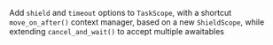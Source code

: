 Add `shield` and `timeout` options to `TaskScope`, with a shortcut `move_on_after()` context manager, based on a new `ShieldScope`, while extending `cancel_and_wait()` to accept multiple awaitables
